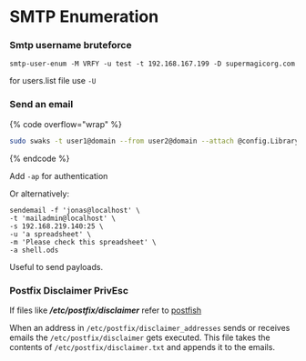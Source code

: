 # SMTP Enumeration

### Smtp username bruteforce

```
smtp-user-enum -M VRFY -u test -t 192.168.167.199 -D supermagicorg.com
```

for users.list file use `-U`

### Send an email

{% code overflow="wrap" %}
```bash
sudo swaks -t user1@domain --from user2@domain --attach @config.Library-ms --server <ip> -body @body.txt -header "Subject:Problems" -ap
```
{% endcode %}

Add `-ap` for authentication

Or alternatively:

```
sendemail -f 'jonas@localhost' \
-t 'mailadmin@localhost' \
-s 192.168.219.140:25 \
-u 'a spreadsheet' \
-m 'Please check this spreadsheet' \
-a shell.ods  
```

Useful to send payloads.

### Postfix Disclaimer PrivEsc

If files like _**/etc/postfix/disclaimer**_ refer to [postfish](https://viperone.gitbook.io/pentest-everything/writeups/pg-practice/linux/postfish)&#x20;

When an address in `/etc/postfix/disclaimer_addresses` sends or receives emails the `/etc/postfix/disclaimer` gets executed. This file takes the contents of `/etc/postfix/disclaimer.txt` and appends it to the emails.
